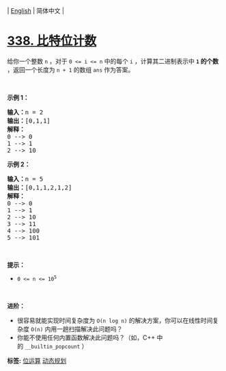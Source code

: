 | [English](README_EN.md) | 简体中文 |

# [338. 比特位计数](https://leetcode.cn/problems/counting-bits)
<p>给你一个整数 <code>n</code> ，对于&nbsp;<code>0 &lt;= i &lt;= n</code> 中的每个 <code>i</code> ，计算其二进制表示中 <strong><code>1</code> 的个数</strong> ，返回一个长度为 <code>n + 1</code> 的数组 <code>ans</code> 作为答案。</p>

<p>&nbsp;</p>

<div class="original__bRMd">
<div>
<p><strong>示例 1：</strong></p>

<pre>
<strong>输入：</strong>n = 2
<strong>输出：</strong>[0,1,1]
<strong>解释：</strong>
0 --&gt; 0
1 --&gt; 1
2 --&gt; 10
</pre>

<p><strong>示例 2：</strong></p>

<pre>
<strong>输入：</strong>n = 5
<strong>输出：</strong>[0,1,1,2,1,2]
<strong>解释：</strong>
0 --&gt; 0
1 --&gt; 1
2 --&gt; 10
3 --&gt; 11
4 --&gt; 100
5 --&gt; 101
</pre>

<p>&nbsp;</p>

<p><strong>提示：</strong></p>

<ul>
	<li><code>0 &lt;= n &lt;= 10<sup>5</sup></code></li>
</ul>

<p>&nbsp;</p>

<p><strong>进阶：</strong></p>

<ul>
	<li>很容易就能实现时间复杂度为 <code>O(n log n)</code> 的解决方案，你可以在线性时间复杂度 <code>O(n)</code> 内用一趟扫描解决此问题吗？</li>
	<li>你能不使用任何内置函数解决此问题吗？（如，C++ 中的&nbsp;<code>__builtin_popcount</code> ）</li>
</ul>
</div>
</div>

**标签:**  [位运算](https://leetcode.cn/tag/bit-manipulation) [动态规划](https://leetcode.cn/tag/dynamic-programming) 